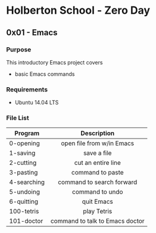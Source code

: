 # Holberton School - Zero Day
## 0x01 - Emacs

### Purpose
This introductory Emacs project covers
* basic Emacs commands

### Requirements
* Ubuntu 14.04 LTS

### File List
| Program	  | Description						     |
| --------------- |:--------------------------------------------------------:|
| 0-opening  | open file from w/in Emacs |
| 1-saving   | save a file |
| 2-cutting | cut an entire line |
| 3-pasting | command to paste |
| 4-searching | command to search forward |
| 5-undoing | command to undo |
| 6-quitting | quit Emacs |
| 100-tetris | play Tetris |
| 101-doctor | command to talk to Emacs doctor |
